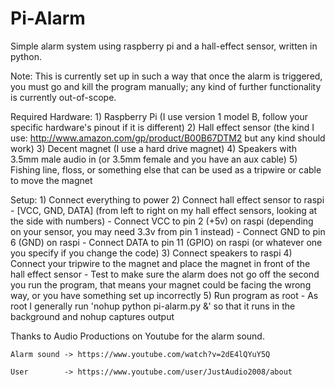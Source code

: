 # Pi-Alarm
Simple alarm system using raspberry pi and a hall-effect sensor, written in python.

Note: This is currently set up in such a way that once the alarm is triggered, you must go and kill the program
      manually; any kind of further functionality is currently out-of-scope.

Required Hardware:
    1) Raspberry Pi (I use version 1 model B, follow your specific hardware's pinout if it is different)
    2) Hall effect sensor (the kind I use: http://www.amazon.com/gp/product/B00B67DTM2 but any kind should work)
    3) Decent magnet (I use a hard drive magnet)
    4) Speakers with 3.5mm male audio in (or 3.5mm female and you have an aux cable)
    5) Fishing line, floss, or something else that can be used as a tripwire or cable to move the magnet
    
Setup:
    1) Connect everything to power
    2) Connect hall effect sensor to raspi
        - [VCC, GND, DATA] (from left to right on my hall effect sensors, looking at the side with numbers)
        - Connect VCC to pin 2 (+5v) on raspi (depending on your sensor, you may need 3.3v from pin 1 instead)
        - Connect GND to pin 6 (GND) on raspi
        - Connect DATA to pin 11 (GPIO) on raspi (or whatever one you specify if you change the code)
    3) Connect speakers to raspi
    4) Connect your tripwire to the magnet and place the magnet in front of the hall effect sensor
        - Test to make sure the alarm does not go off the second you run the program, that means your magnet
          could be facing the wrong way, or you have something set up incorrectly
    5) Run program as root
        - As root I generally run 'nohup python pi-alarm.py &' so that it runs in the background and nohup
          captures output

Thanks to Audio Productions on Youtube for the alarm sound.

    Alarm sound -> https://www.youtube.com/watch?v=2dE4lQYuY5Q
    
    User        -> https://www.youtube.com/user/JustAudio2008/about
